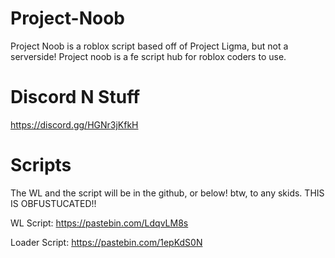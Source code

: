 # Project-Noob
Project Noob is a roblox script based off of Project Ligma, but not a serverside! Project noob is a fe script hub for roblox coders to use.

# Discord N Stuff
https://discord.gg/HGNr3jKfkH

# Scripts
The WL and the script will be in the github, or below! btw, to any skids. THIS IS OBFUSTUCATED!!

WL Script: https://pastebin.com/LdqvLM8s

Loader Script: https://pastebin.com/1epKdS0N
